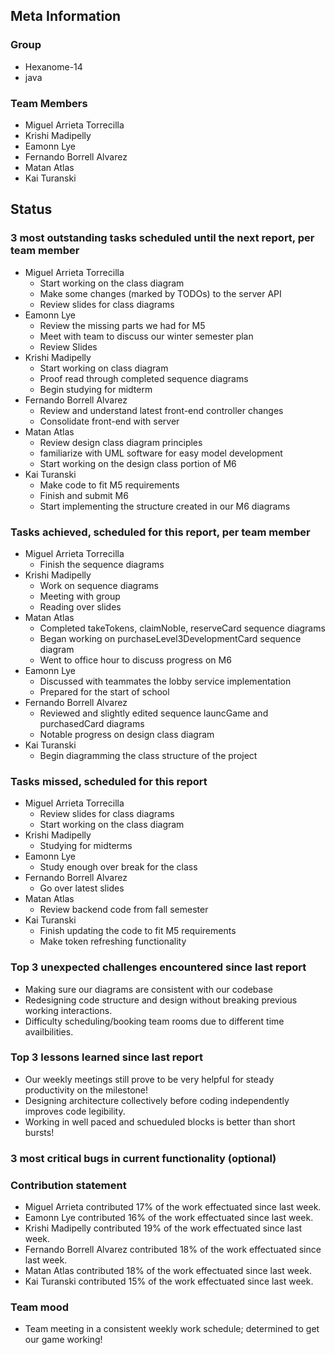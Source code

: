 
## Meta Information

### Group

- Hexanome-14
- java

### Team Members

- Miguel Arrieta Torrecilla
- Krishi Madipelly
- Eamonn Lye
- Fernando Borrell Alvarez
- Matan Atlas
- Kai Turanski

## Status

### 3 most outstanding tasks scheduled until the next report, per team member

- Miguel Arrieta Torrecilla
  - Start working on the class diagram
  - Make some changes (marked by TODOs) to the server API
  - Review slides for class diagrams
- Eamonn Lye
  - Review the missing parts we had for M5
  - Meet with team to discuss our winter semester plan
  - Review Slides
- Krishi Madipelly
  - Start working on class diagram
  - Proof read through completed sequence diagrams
  - Begin studying for midterm 
- Fernando Borrell Alvarez
  - Review and understand latest front-end controller changes
  - Consolidate front-end with server
- Matan Atlas
  - Review design class diagram principles
  - familiarize with UML software for easy model development
  - Start working on the design class portion of M6
- Kai Turanski
  - Make code to fit M5 requirements
  - Finish and submit M6
  - Start implementing the structure created in our M6 diagrams

### Tasks achieved, scheduled for this report, per team member

- Miguel Arrieta Torrecilla
  - Finish the sequence diagrams
- Krishi Madipelly
  - Work on sequence diagrams
  - Meeting with group
  - Reading over slides 
- Matan Atlas
  - Completed takeTokens, claimNoble, reserveCard sequence diagrams
  - Began working on purchaseLevel3DevelopmentCard sequence diagram
  - Went to office hour to discuss progress on M6
- Eamonn Lye
  - Discussed with teammates the lobby service implementation
  - Prepared for the start of school
- Fernando Borrell Alvarez
  - Reviewed and slightly edited sequence launcGame and purchasedCard diagrams
  - Notable progress on design class diagram
- Kai Turanski
  - Begin diagramming the class structure of the project

### Tasks missed, scheduled for this report

- Miguel Arrieta Torrecilla
  - Review slides for class diagrams
  - Start working on the class diagram
- Krishi Madipelly
  - Studying for midterms
- Eamonn Lye
  - Study enough over break for the class
- Fernando Borrell Alvarez
  - Go over latest slides
- Matan Atlas
  - Review backend code from fall semester
- Kai Turanski
  - Finish updating the code to fit M5 requirements
  - Make token refreshing functionality

### Top 3 unexpected challenges encountered since last report

- Making sure our diagrams are consistent with our codebase
- Redesigning code structure and design without breaking previous working interactions.
- Difficulty scheduling/booking team rooms due to different time availbilities.

### Top 3 lessons learned since last report

- Our weekly meetings still prove to be very helpful for steady productivity on the milestone!
- Designing architecture collectively before coding independently improves code legibility.
- Working in well paced and schueduled blocks is better than short bursts!

### 3 most critical bugs in current functionality (optional)

### Contribution statement

- Miguel Arrieta contributed 17% of the work effectuated since last week.
- Eamonn Lye contributed 16% of the work effectuated since last week.
- Krishi Madipelly contributed 19% of the work effectuated since last week.
- Fernando Borrell Alvarez contributed 18% of the work effectuated since last week.
- Matan Atlas contributed 18% of the work effectuated since last week.
- Kai Turanski contributed 15% of the work effectuated since last week.

### Team mood

- Team meeting in a consistent weekly work schedule; determined to get our game working! 
